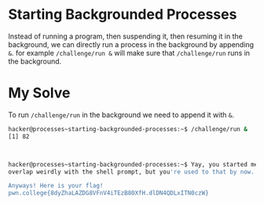 # Starting Backgrounded Processes
Instead of running a program, then suspending it, then resuming it in the background, we can directly run a process in the background by appending `&`. for example `/challenge/run &` will make sure that `/challenge/run` runs in the background.

# My Solve
To run `/challenge/run` in the background we need to append it with `&`.
```bash
hacker@processes~starting-backgrounded-processes:~$ /challenge/run &
[1] 82



hacker@processes~starting-backgrounded-processes:~$ Yay, you started me in the background! Because of that, this text will probably 
overlap weirdly with the shell prompt, but you're used to that by now...

Anyways! Here is your flag!
pwn.college{8dyZhaLAZDG8VFnV4iTEzB80XfH.dlDN4QDLxITN0czW}
